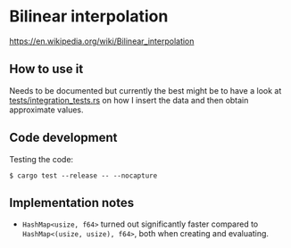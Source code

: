 # Bilinear interpolation

https://en.wikipedia.org/wiki/Bilinear_interpolation


## How to use it

Needs to be documented but currently the best might be to have a look at
[tests/integration_tests.rs](tests/integration_tests.rs) on how I insert the
data and then obtain approximate values.


## Code development

Testing the code:
```
$ cargo test --release -- --nocapture
```

## Implementation notes

- `HashMap<usize, f64>` turned out significantly faster compared to
  `HashMap<(usize, usize), f64>`, both when creating and evaluating.
